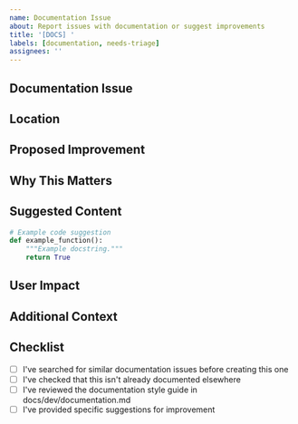 ```yaml
---
name: Documentation Issue
about: Report issues with documentation or suggest improvements
title: '[DOCS] '
labels: [documentation, needs-triage]
assignees: ''
---
```


## Documentation Issue

<!-- Describe what's wrong, unclear, or missing in the current documentation -->

## Location

<!-- Provide links to the documentation pages that need improvement -->

<!-- For example: https://conda-forge-converter.readthedocs.io/en/latest/user/cli-reference.html -->

<!-- Or specify the file path: docs/user/cli-reference.md -->

## Proposed Improvement

<!-- Describe how the documentation should be improved -->

<!-- Be as specific as possible -->

<!-- If you're suggesting new content, describe what should be included -->

## Why This Matters

<!-- Explain why this documentation improvement is important -->

<!-- For example: "This would help new users understand..." -->

<!-- Or: "This would clarify a confusing aspect of..." -->

## Suggested Content

<!-- If you have specific text suggestions, provide them here -->

<!-- For code examples, use proper formatting -->

```python
# Example code suggestion
def example_function():
    """Example docstring."""
    return True
```

## User Impact

<!-- Describe which types of users would benefit from this improvement -->

<!-- For example: package developers, system administrators, new users -->

## Additional Context

<!-- Add any other context about the documentation issue here -->

<!-- Screenshots or diagrams can be helpful -->

## Checklist

<!-- Put an x in the boxes that apply -->

- [ ] I've searched for similar documentation issues before creating this one
- [ ] I've checked that this isn't already documented elsewhere
- [ ] I've reviewed the documentation style guide in docs/dev/documentation.md
- [ ] I've provided specific suggestions for improvement
